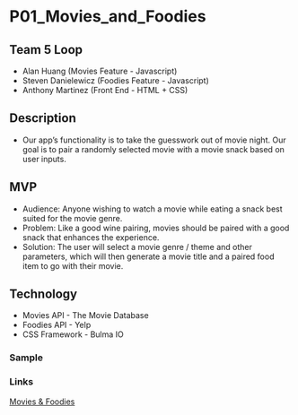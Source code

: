 # P01_Movies_and_Foodies

## Team 5 Loop
- Alan Huang (Movies Feature - Javascript)
- Steven Danielewicz (Foodies Feature - Javascript)
- Anthony Martinez (Front End - HTML + CSS)

## Description
- Our app’s functionality is to take the guesswork out of movie night. Our goal is to pair a randomly selected movie with a movie snack based on user inputs.

## MVP 
- Audience: Anyone wishing to watch a movie while eating a snack best suited for the movie genre.
- Problem: Like a good wine pairing, movies should be paired with a good snack that enhances the experience.
- Solution: The user will select a movie genre / theme and other parameters, which will then generate a movie title and a paired food item to go with their movie.

## Technology
- Movies API - The Movie Database
- Foodies API - Yelp
- CSS Framework - Bulma IO

### Sample

### Links
[Movies & Foodies](https://ahuang23.github.io/P01_Movies_and_Foodies/)